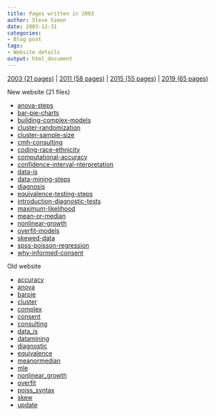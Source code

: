```yaml
---
title: Pages written in 2003
author: Steve Simon
date: 2003-12-31
categories:
- Blog post
tags:
- Website details
output: html_document
---
```


[2003 (21 pages)](http://new.pmean.com/2003/) |
[2011 (58 pages)](http://new.pmean.com/2011/) |
[2015 (55 pages)](http://new.pmean.com/2015/) | 
[2019 (65 pages)](http://new.pmean.com/2019/)

New website (21 files)

+ [anova-steps](http://new.pmean.com/anova-steps)
+ [bar-pie-charts](http://new.pmean.com/bar-pie-charts)
+ [building-complex-models](http://new.pmean.com/building-complex-models)
+ [cluster-randomization](http://new.pmean.com/cluster-randomization)
+ [cluster-sample-size](http://new.pmean.com/cluster-sample-size)
+ [cmh-consulting](http://new.pmean.com/cmh-consulting)
+ [coding-race-ethnicity](http://new.pmean.com/coding-race-ethnicity)
+ [computational-accuracy](http://new.pmean.com/computational-accuracy)
+ [confidence-interval-nterpretation](http://new.pmean.com/confidence-interval-nterpretation)
+ [data-is](http://new.pmean.com/data-is)
+ [data-mining-steps](http://new.pmean.com/data-mining-steps)
+ [diagnosis](http://new.pmean.com/diagnosis)
+ [equivalence-testing-steps](http://new.pmean.com/equivalence-testing-steps)
+ [introduction-diagnostic-tests](http://new.pmean.com/introduction-diagnostic-tests)
+ [maximum-likelihood](http://new.pmean.com/maximum-likelihood)
+ [mean-or-median](http://new.pmean.com/mean-or-median)
+ [nonlinear-growth](http://new.pmean.com/nonlinear-growth)
+ [overfit-models](http://new.pmean.com/overfit-models)
+ [skewed-data](http://new.pmean.com/skewed-data)
+ [spss-poisson-regression](http://new.pmean.com/spss-poisson-regression)
+ [why-informed-consent](http://new.pmean.com/why-informed-consent)

Old website

+ [accuracy](http://www.pmean.com/03/accuracy.html)
+ [anova](http://www.pmean.com/03/anova.html)
+ [barpie](http://www.pmean.com/03/barpie.html)
+ [cluster](http://www.pmean.com/03/cluster.html)
+ [complex](http://www.pmean.com/03/complex.html)
+ [consent](http://www.pmean.com/03/consent.html)
+ [consulting](http://www.pmean.com/03/consulting.html)
+ [data_is](http://www.pmean.com/03/data_is.html)
+ [datamining](http://www.pmean.com/03/datamining.html)
+ [diagnostic](http://www.pmean.com/03/diagnostic.html)
+ [equivalence](http://www.pmean.com/03/equivalence.html)
+ [meanormedian](http://www.pmean.com/03/meanormedian.html)
+ [mle](http://www.pmean.com/03/mle.html)
+ [nonlinear_growth](http://www.pmean.com/03/nonlinear_growth.html)
+ [overfit](http://www.pmean.com/03/overfit.html)
+ [poiss_syntax](http://www.pmean.com/03/poiss_syntax.html)
+ [skew](http://www.pmean.com/03/skew.html)
+ [update](http://www.pmean.com/03/update.html)
